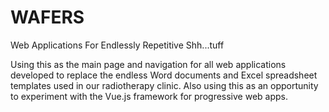 # WAFERS
Web Applications For Endlessly Repetitive Shh...tuff

Using this as the main page and navigation for all web applications developed to replace the endless Word documents and Excel spreadsheet templates used in our radiotherapy clinic. Also using this as an opportunity to experiment with the Vue.js framework for progressive web apps.
